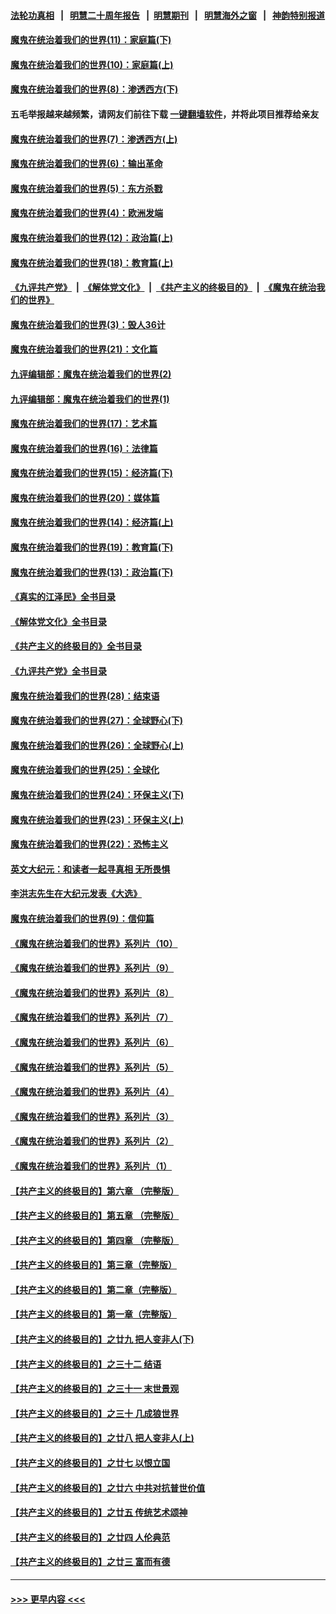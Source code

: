 #### [法轮功真相](https://github.com/gfw-breaker/truth/blob/master/README.md?t=0) &nbsp;&nbsp;|&nbsp;&nbsp; [明慧二十周年报告](https://github.com/gfw-breaker/mh-reports/blob/master/README.md?t=0) &nbsp;&nbsp;|&nbsp;&nbsp;[明慧期刊](https://github.com/gfw-breaker/mh-qikan) &nbsp;&nbsp;|&nbsp;&nbsp; [明慧海外之窗](https://github.com/gfw-breaker/mh-news/blob/master/README.md?t=0) &nbsp;&nbsp;|&nbsp;&nbsp; [神韵特别报道](https://github.com/gfw-breaker/mh-news/blob/master/shenyun.md?t=0)
#### [魔鬼在统治着我们的世界(11)：家庭篇(下)](../pages/nsc422/n10440961.md?t=12052150) 
#### [魔鬼在统治着我们的世界(10)：家庭篇(上)](../pages/nsc422/n10435448.md?t=12052150) 
#### [魔鬼在统治着我们的世界(8)：渗透西方(下)](../pages/nsc422/n10429603.md?t=12052150) 
#### 五毛举报越来越频繁，请网友们前往下载 [一键翻墙软件](https://github.com/gfw-breaker/ssr-accounts)，并将此项目推荐给亲友
#### [魔鬼在统治着我们的世界(7)：渗透西方(上)](../pages/nsc422/n10426013.md?t=12052150) 
#### [魔鬼在统治着我们的世界(6)：输出革命](../pages/nsc422/n10421536.md?t=12052150) 
#### [魔鬼在统治着我们的世界(5)：东方杀戮](../pages/nsc422/n10417707.md?t=12052150) 
#### [魔鬼在统治着我们的世界(4)：欧洲发端](../pages/nsc422/n10414890.md?t=12052150) 
#### [魔鬼在统治着我们的世界(12)：政治篇(上)](../pages/nsc422/n10444576.md?t=12052150) 
#### [魔鬼在统治着我们的世界(18)：教育篇(上)](../pages/nsc422/n10526970.md?t=12052150) 
#### [《九评共产党》](https://github.com/begood0513/9ping.md/blob/master/README.md) &nbsp;|&nbsp; [《解体党文化》](../../../../jtdwh.md/blob/master/README.md)  &nbsp;|&nbsp; [《共产主义的终极目的》](../../../../gczydzjmd.md/blob/master/README.md) &nbsp;|&nbsp; [《魔鬼在统治我们的世界》](../../../../mgztzwmdsj.md/blob/master/README.md) 
#### [魔鬼在统治着我们的世界(3)：毁人36计](../pages/nsc422/n10411583.md?t=12052150) 
#### [魔鬼在统治着我们的世界(21)：文化篇](../pages/nsc422/n10597706.md?t=12052150) 
#### [九评编辑部：魔鬼在统治着我们的世界(2)](../pages/nsc422/n10410036.md?t=12052150) 
#### [九评编辑部：魔鬼在统治着我们的世界(1)](../pages/nsc422/n10406825.md?t=12052150) 
#### [魔鬼在统治着我们的世界(17)：艺术篇](../pages/nsc422/n10499093.md?t=12052150) 
#### [魔鬼在统治着我们的世界(16)：法律篇](../pages/nsc422/n10485969.md?t=12052150) 
#### [魔鬼在统治着我们的世界(15)：经济篇(下)](../pages/nsc422/n10469975.md?t=12052150) 
#### [魔鬼在统治着我们的世界(20)：媒体篇](../pages/nsc422/n10586579.md?t=12052150) 
#### [魔鬼在统治着我们的世界(14)：经济篇(上)](../pages/nsc422/n10457370.md?t=12052150) 
#### [魔鬼在统治着我们的世界(19)：教育篇(下)](../pages/nsc422/n10564808.md?t=12052150) 
#### [魔鬼在统治着我们的世界(13)：政治篇(下)](../pages/nsc422/n10448270.md?t=12052150) 
#### [《真实的江泽民》全书目录](../pages/nsc422/n13721399.md?t=12052150) 
#### [《解体党文化》全书目录](../pages/nsc422/n13721157.md?t=12052150) 
#### [《共产主义的终极目的》全书目录](../pages/nsc422/n13721048.md?t=12052150) 
#### [《九评共产党》全书目录](../pages/nsc422/n13708085.md?t=12052150) 
#### [魔鬼在统治着我们的世界(28)：结束语](../pages/nsc422/n10936246.md?t=12052150) 
#### [魔鬼在统治着我们的世界(27)：全球野心(下)](../pages/nsc422/n10928319.md?t=12052150) 
#### [魔鬼在统治着我们的世界(26)：全球野心(上)](../pages/nsc422/n10900318.md?t=12052150) 
#### [魔鬼在统治着我们的世界(25)：全球化](../pages/nsc422/n10788205.md?t=12052150) 
#### [魔鬼在统治着我们的世界(24)：环保主义(下)](../pages/nsc422/n10695307.md?t=12052150) 
#### [魔鬼在统治着我们的世界(23)：环保主义(上)](../pages/nsc422/n10688613.md?t=12052150) 
#### [魔鬼在统治着我们的世界(22)：恐怖主义](../pages/nsc422/n10614727.md?t=12052150) 
#### [英文大纪元：和读者一起寻真相 无所畏惧](../pages/nsc422/n12542027.md?t=12052150) 
#### [李洪志先生在大纪元发表《大选》](../pages/nsc422/n12534746.md?t=12052150) 
#### [魔鬼在统治着我们的世界(9)：信仰篇](../pages/nsc422/n10432159.md?t=12052150) 
#### [《魔鬼在统治着我们的世界》系列片（10）](../pages/nsc422/n12292670.md?t=12052150) 
#### [《魔鬼在统治着我们的世界》系列片（9）](../pages/nsc422/n12290859.md?t=12052150) 
#### [《魔鬼在统治着我们的世界》系列片（8）](../pages/nsc422/n12287445.md?t=12052150) 
#### [《魔鬼在统治着我们的世界》系列片（7）](../pages/nsc422/n12283425.md?t=12052150) 
#### [《魔鬼在统治着我们的世界》系列片（6）](../pages/nsc422/n12282314.md?t=12052150) 
#### [《魔鬼在统治着我们的世界》系列片（5）](../pages/nsc422/n12281419.md?t=12052150) 
#### [《魔鬼在统治着我们的世界》系列片（4）](../pages/nsc422/n12274024.md?t=12052150) 
#### [《魔鬼在统治着我们的世界》系列片（3）](../pages/nsc422/n12271322.md?t=12052150) 
#### [《魔鬼在统治着我们的世界》系列片（2）](../pages/nsc422/n12269049.md?t=12052150) 
#### [《魔鬼在统治着我们的世界》系列片（1）](../pages/nsc422/n12267575.md?t=12052150) 
#### [【共产主义的终极目的】第六章 （完整版）](../pages/nsc422/n11428913.md?t=12052150) 
#### [【共产主义的终极目的】第五章 （完整版）](../pages/nsc422/n11428912.md?t=12052150) 
#### [【共产主义的终极目的】第四章 （完整版）](../pages/nsc422/n11428907.md?t=12052150) 
#### [【共产主义的终极目的】第三章（完整版）](../pages/nsc422/n11428848.md?t=12052150) 
#### [【共产主义的终极目的】第二章（完整版）](../pages/nsc422/n11428831.md?t=12052150) 
#### [【共产主义的终极目的】第一章（完整版）](../pages/nsc422/n11417651.md?t=12052150) 
#### [【共产主义的终极目的】之廿九 把人变非人(下)](../pages/nsc422/n11344140.md?t=12052150) 
#### [【共产主义的终极目的】之三十二 结语](../pages/nsc422/n11360535.md?t=12052150) 
#### [【共产主义的终极目的】之三十一 末世景观](../pages/nsc422/n11351129.md?t=12052150) 
#### [【共产主义的终极目的】之三十 几成狼世界](../pages/nsc422/n11348280.md?t=12052150) 
#### [【共产主义的终极目的】之廿八 把人变非人(上)](../pages/nsc422/n11340492.md?t=12052150) 
#### [【共产主义的终极目的】之廿七 以恨立国](../pages/nsc422/n11336944.md?t=12052150) 
#### [【共产主义的终极目的】之廿六 中共对抗普世价值](../pages/nsc422/n11324785.md?t=12052150) 
#### [【共产主义的终极目的】之廿五 传统艺术颂神](../pages/nsc422/n11296396.md?t=12052150) 
#### [【共产主义的终极目的】之廿四 人伦典范](../pages/nsc422/n11296397.md?t=12052150) 
#### [【共产主义的终极目的】之廿三 富而有德](../pages/nsc422/n11283598.md?t=12052150) 

----
#### [ >>> 更早内容 <<< ](../indexes/nsc422-earlier.md)
